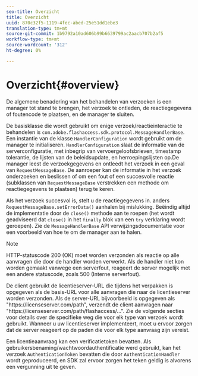 ```yaml
---
seo-title: Overzicht
title: Overzicht
uuid: 870c32f5-1119-4fec-abed-25e51dd1ebe3
translation-type: tm+mt
source-git-commit: 1b9792a10ad606b99b6639799ac2aacb707b2af5
workflow-type: tm+mt
source-wordcount: '312'
ht-degree: 0%

---
```



# Overzicht{#overview}

De algemene benadering van het behandelen van verzoeken is een manager tot stand te brengen, het verzoek te ontleden, de reactiegegevens of foutencode te plaatsen, en de manager te sluiten.

De basisklasse die wordt gebruikt om enige verzoek/reactieinteractie te behandelen is `com.adobe.flashaccess.sdk.protocol.MessageHandlerBase`. Een instantie van de klasse `HandlerConfiguration` wordt gebruikt om de manager te initialiseren. `HandlerConfiguration` slaat de informatie van de serverconfiguratie, met inbegrip van vervoergeloofsbrieven, timestamp tolerantie, de lijsten van de beleidsupdate, en herroepingslijsten op.De manager leest de verzoekgegevens en ontleedt het verzoek in een geval van  `RequestMessageBase`. De aanroeper kan de informatie in het verzoek onderzoeken en beslissen of om een fout of een succesvolle reactie (subklassen van `RequestMessageBase` verstrekken een methode om reactiegegevens te plaatsen) terug te keren.

Als het verzoek succesvol is, stelt u de reactiegegevens in. anders `RequestMessageBase.setErrorData()` aanhalen bij mislukking. Beëindig altijd de implementatie door de `close()` methode aan te roepen (het wordt geadviseerd dat `close()` in het `finally` blok van een `try` verklaring wordt geroepen). Zie de `MessageHandlerBase` API verwijzingsdocumentatie voor een voorbeeld van hoe te om de manager aan te halen.

>[!NOTE]
>
>HTTP-statuscode 200 (OK) moet worden verzonden als reactie op alle aanvragen die door de handler worden verwerkt. Als de handler niet kon worden gemaakt vanwege een serverfout, reageert de server mogelijk met een andere statuscode, zoals 500 (Interne serverfout).

De client gebruikt de licentieserver-URL die tijdens het verpakken is opgegeven als de basis-URL voor alle aanvragen die naar de licentieserver worden verzonden. Als de server-URL bijvoorbeeld is opgegeven als &quot;ht<span></span>tps://licenseserver.com/path&quot;, verzendt de client aanvragen naar &quot;ht<span></span>tps://licenseserver.com/path/flashaccess/...&quot;. Zie de volgende secties voor details over de specifieke weg die voor elk type van verzoek wordt gebruikt. Wanneer u uw licentieserver implementeert, moet u ervoor zorgen dat de server reageert op de paden die voor elk type aanvraag zijn vereist.

Een licentieaanvraag kan een verificatietoken bevatten. Als gebruikersbenaming/wachtwoordauthentificatie werd gebruikt, kan het verzoek `AuthenticationToken` bevatten die door `AuthenticationHandler` wordt geproduceerd, en SDK zal ervoor zorgen het teken geldig is alvorens een vergunning uit te geven.
